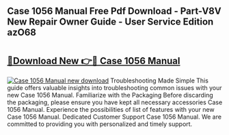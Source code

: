## Case 1056 Manual Free Pdf Download - Part-V8V New Repair Owner Guide - User Service Edition azO68

# <h2><a href="http://bc77950.oget.top/?id=Case+1056+Manual">🔗Download New 👉🔴 Case 1056 Manual</a></h2>

[![Case 1056 Manual new download](https://i.imgur.com/5g1atiW.png)](http://bc77950.oget.top/?id=Case+1056+Manual)
Troubleshooting Made Simple This guide offers valuable insights into troubleshooting common issues with your new Case 1056 Manual. Familiarize with the Packaging Before discarding the packaging, please ensure you have kept all necessary accessories Case 1056 Manual. Experience the possibilities of list of features with your new Case 1056 Manual. Dedicated Customer Support Case 1056 Manual. We are committed to providing you with personalized and timely support.
